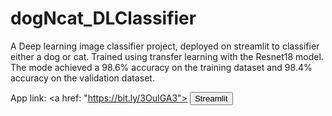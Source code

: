 # dogNcat_DLClassifier

A Deep learning image classifier project, deployed on streamlit to classifier either a dog or cat. Trained using transfer learning with the Resnet18 model. 
The mode achieved a 98.6% accuracy on the training dataset and 98.4% accuracy on the validation dataset. 

App link: <a href: "https://bit.ly/3OuIGA3"> <button>Streamlit</button> </a>
